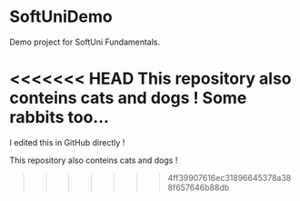 # SoftUniDemo

Demo project for SoftUni Fundamentals.

<<<<<<< HEAD
This repository also conteins cats and dogs ! Some rabbits too...
=======
I edited this in GitHub directly !

This repository also conteins cats and dogs !
>>>>>>> 4ff39907616ec31896645378a388f657646b88db
